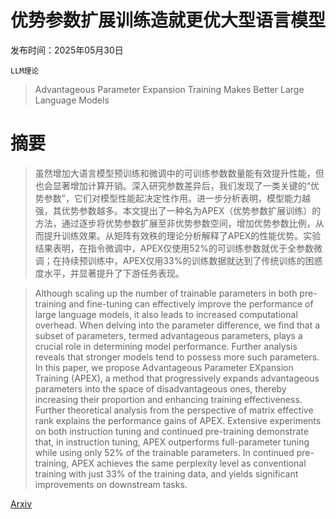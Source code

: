 # 优势参数扩展训练造就更优大型语言模型

发布时间：2025年05月30日

`LLM理论`

> Advantageous Parameter Expansion Training Makes Better Large Language Models

# 摘要

> 虽然增加大语言模型预训练和微调中的可训练参数数量能有效提升性能，但也会显著增加计算开销。深入研究参数差异后，我们发现了一类关键的“优势参数”，它们对模型性能起决定性作用。进一步分析表明，模型能力越强，其优势参数越多。本文提出了一种名为APEX（优势参数扩展训练）的方法，通过逐步将优势参数扩展至非优势参数空间，增加优势参数比例，从而提升训练效果。从矩阵有效秩的理论分析解释了APEX的性能优势。实验结果表明，在指令微调中，APEX仅使用52%的可训练参数就优于全参数微调；在持续预训练中，APEX仅用33%的训练数据就达到了传统训练的困惑度水平，并显著提升了下游任务表现。

> Although scaling up the number of trainable parameters in both pre-training and fine-tuning can effectively improve the performance of large language models, it also leads to increased computational overhead. When delving into the parameter difference, we find that a subset of parameters, termed advantageous parameters, plays a crucial role in determining model performance. Further analysis reveals that stronger models tend to possess more such parameters. In this paper, we propose Advantageous Parameter EXpansion Training (APEX), a method that progressively expands advantageous parameters into the space of disadvantageous ones, thereby increasing their proportion and enhancing training effectiveness. Further theoretical analysis from the perspective of matrix effective rank explains the performance gains of APEX. Extensive experiments on both instruction tuning and continued pre-training demonstrate that, in instruction tuning, APEX outperforms full-parameter tuning while using only 52% of the trainable parameters. In continued pre-training, APEX achieves the same perplexity level as conventional training with just 33% of the training data, and yields significant improvements on downstream tasks.

[Arxiv](https://arxiv.org/abs/2505.24241)